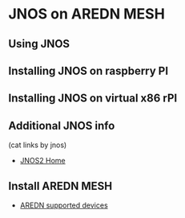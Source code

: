 # JNOS on AREDN MESH

## Using JNOS

## Installing JNOS on raspberry PI

## Installing JNOS on virtual x86 rPI

## Additional JNOS info
(cat links by jnos)
+ [JNOS2 Home](http://www.langelaar.net/jnos2)

## Install AREDN MESH
+ [AREDN supported devices](https://www.arednmesh.org/content/supported-platform-matrix)    
